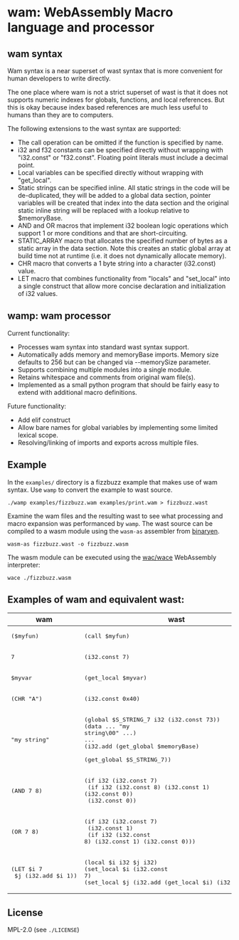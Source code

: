 # wam: WebAssembly Macro language and processor

## wam syntax

Wam syntax is a near superset of wast syntax that is more convenient
for human developers to write directly.

The one place where wam is not a strict superset of wast 
is that it does not supports numeric indexes for globals, functions,
and local references. But this is okay because index based references
are much less useful to humans than they are to computers.

The following extensions to the wast syntax are supported:

- The call operation can be omitted if the function is specified by 
  name. 
- i32 and f32 constants can be specified directly without wrapping
  with "i32.const" or "f32.const". Floating point literals must
  include a decimal point.
- Local variables can be specified directly without wrapping with
  "get\_local".
- Static strings can be specified inline. All static strings in the
  code will be de-duplicated, they will be added to a global data
  section, pointer variables will be created that index into the data
  section and the original static inline string will be replaced with
  a lookup relative to $memoryBase.
- AND and OR macros that implement i32 boolean logic operations which
  support 1 or more conditions and that are short-circuiting.
- STATIC\_ARRAY macro that allocates the specified number of bytes as
  a static array in the data section. Note this creates an static
  global array at build time not at runtime (i.e. it does not
  dynamically allocate memory).
- CHR macro that converts a 1 byte string into a character (i32.const)
  value.
- LET macro that combines functionality from "locals" and
  "set\_local" into a single construct that allow more concise
  declaration and initialization of i32 values.

## wamp: wam processor

Current functionality:

- Processes wam syntax into standard wast syntax support.
- Automatically adds memory and memoryBase imports. Memory size
  defaults to 256 but can be changed via --memorySize parameter.
- Supports combining multiple modules into a single module.
- Retains whitespace and comments from original wam file(s).
- Implemented as a small python program that should be fairly easy to
  extend with additional macro definitions.

Future functionality:

- Add elif construct
- Allow bare names for global variables by implementing some limited
  lexical scope.
- Resolving/linking of imports and exports across multiple files.

## Example

In the `examples/` directory is a fizzbuzz example that makes use of
wam syntax. Use `wamp` to convert the example to wast source.

```
./wamp examples/fizzbuzz.wam examples/print.wam > fizzbuzz.wast
```

Examine the wam files and the resulting wast to see what processing
and macro expansion was performanced by `wamp`. The wast source can be
compiled to a wasm module using the `wasm-as` assembler from
[binaryen](https://github.com/WebAssembly/binaryen).

```
wasm-as fizzbuzz.wast -o fizzbuzz.wasm
```

The wasm module can be executed using the
[wac/wace](https://github.com/kanaka/wac) WebAssembly interpreter:

```
wace ./fizzbuzz.wasm
```


## Examples of wam and equivalent wast:

| wam | wast |
| --- | ---- |
| <pre>($myfun)</pre>    | <pre>(call $myfun)</pre> |
| <pre>7</pre>           | <pre>(i32.const 7)</pre> |
| <pre>$myvar</pre>      | <pre>(get\_local $myvar)</pre> |
| <pre>(CHR "A")</pre>   | <pre>(i32.const 0x40)</pre> |
| <pre>"my string"</pre> | <pre>(global $S_STRING_7  i32 (i32.const 73))<br>(data ... "my string\00" ...)<br>...<br>(i32.add (get\_global $memoryBase)<br>         (get\_global $S\_STRING\_7))</pre> |
| <pre>(AND 7 8)</pre>   | <pre>(if i32 (i32.const 7)<br>  (if i32 (i32.const 8) (i32.const 1) (i32.const 0))<br>  (i32.const 0))</pre> |
| <pre>(OR 7 8)</pre>    | <pre>(if i32 (i32.const 7)<br>  (i32.const 1)<br>  (if i32 (i32.const 8) (i32.const 1) (i32.const 0)))</pre> |
| <pre>(LET $i 7<br>     $j (i32.add $i 1))</pre> | <pre>(local $i i32 $j i32)<br>(set_local $i (i32.const 7)<br>(set_local $j (i32.add (get_local $i) (i32.const 1)))</pre> |


## License

MPL-2.0 (see `./LICENSE`)
